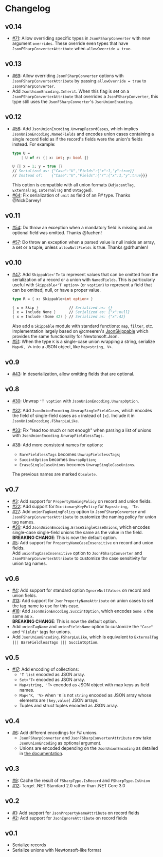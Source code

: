 # Changelog

## v0.14

* [#71](https://github.com/Tarmil/FSharp.SystemTextJson/issues/71): Allow overriding specific types in `JsonFSharpConverter` with new argument `overrides`. These override even types that have `JsonFSharpConverterAttribute` when `allowOverride = true`.

## v0.13

* [#69](https://github.com/Tarmil/FSharp.SystemTextJson/issues/69): Allow overriding `JsonFSharpConverter` options with `JsonFSharpConverterAttribute` by passing `allowOverride = true` to `JsonFSharpConverter`.
* Add `JsonUnionEncoding.Inherit`. When this flag is set on a `JsonFSharpConverterAttribute` that overrides a `JsonFSharpConverter`, this type still uses the `JsonFSharpConverter`'s `JsonUnionEncoding`.

## v0.12

* [#56](https://github.com/Tarmil/FSharp.SystemTextJson/issues/56): Add `JsonUnionEncoding.UnwrapRecordCases`, which implies `JsonUnionEncoding.NamedFields` and encodes union cases containing a single record field as if the record's fields were the union's fields instead. For example:
    ```fsharp
    type U =
        | U of r: {| x: int; y: bool |}

    U {| x = 1; y = true |}
    // Serialized as: {"Case":"U","Fields":{"x":1,"y":true}}
    // Instead of:    {"Case":"U","Fields":{"r":{"x":1,"y":true}}}
    ```
    This option is compatible with all union formats (`AdjacentTag`, `ExternalTag`, `InternalTag` and `Untagged`).
* [#64](https://github.com/Tarmil/FSharp.SystemTextJson/issues/64): Fix serialization of `unit` as field of an F# type. Thanks @NickDarvey!

## v0.11

* [#54](https://github.com/Tarmil/FSharp.SystemTextJson/issues/54): Do throw an exception when a mandatory field is missing and an optional field was omitted. Thanks @fuchen!

* [#57](https://github.com/Tarmil/FSharp.SystemTextJson/issues/57): Do throw an exception when a parsed value is null inside an array, a set or a tuple, unless `allowNullFields` is true. Thanks @drhumlen!

## v0.10

* [#47](https://github.com/Tarmil/FSharp.SystemTextJson/issues/47): Add `Skippable<'T>` to represent values that can be omitted from the serialization of a record or a union with `NamedFields`. This is particularly useful with `Skippable<'T option>` (or `voption`) to represent a field that can be omitted, null, or have a proper value.
    ```fsharp
    type R = { x: Skippable<int option> }

    { x = Skip }              // Serialized as: {}
    { x = Include None }      // Serialized as: {"x":null}
    { x = Include (Some 42) } // Serialized as: {"x":42}
    ```
    Also add a `Skippable` module with standard functions: `map`, `filter`, etc. Implementation largely based on @cmeeren's [JsonSkippable](https://github.com/cmeeren/FSharp.JsonSkippable/blob/master/src/FSharp.JsonSkippable/Skippable.fs) which provides the same functionality for Newtonsoft.Json.
* [#51](https://github.com/Tarmil/FSharp.SystemTextJson/issues/51): When the type `K` is a single-case union wrapping a string, serialize `Map<K, V>` into a JSON object, like `Map<string, V>`.

## v0.9

* [#43](https://github.com/Tarmil/FSharp.SystemTextJson/issues/43): In deserialization, allow omitting fields that are optional.

## v0.8

* [#30](https://github.com/Tarmil/FSharp.SystemTextJson/issues/30): Unwrap `'T voption` with `JsonUnionEncoding.UnwrapOption`.
* [#32](https://github.com/Tarmil/FSharp.SystemTextJson/issues/32): Add `JsonUnionEncoding.UnwrapSingleFieldCases`, which encodes the field of single-field cases as `x` instead of `[x]`. Include it in `JsonUnionEncoding.FSharpLuLike`.
* [#33](https://github.com/Tarmil/FSharp.SystemTextJson/issues/33): Fix "read too much or not enough" when parsing a list of unions with `JsonUnionEncoding.UnwrapFieldlessTags`.
* [#38](https://github.com/Tarmil/FSharp.SystemTextJson/issues/38): Add more consistent names for options:
    * `BareFieldlessTags` becomes `UnwrapFieldlessTags`;
    * `SuccintOption` becomes `UnwrapOption`;
    * `EraseSingleCaseUnions` becomes `UnwrapSingleCaseUnions`.

    The previous names are marked `Obsolete`.

## v0.7

* [#3](https://github.com/tarmil/FSharp.SystemTextJson/issues/3): Add support for `PropertyNamingPolicy` on record and union fields.
* [#22](https://github.com/tarmil/FSharp.SystemTextJson/issues/22): Add support for `DictionaryKeyPolicy` for `Map<string, 'T>`.
* [#27](https://github.com/tarmil/FSharp.SystemTextJson/issues/27): Add `unionTagNamingPolicy` option to `JsonFSharpConverter` and `JsonFSharpConverterAttribute` to customize the naming policy for union tag names.
* [#26](https://github.com/tarmil/FSharp.SystemTextJson/issues/26): Add `JsonUnionEncoding.EraseSingleCaseUnions`, which encodes single-case single-field unions the same as the value in the field.  
    **BREAKING CHANGE**: This is now the default option.
* [#5](https://github.com/tarmil/FSharp.SystemTextJson/issues/5): Add support for `PropertyNameCaseInsensitive` on record and union fields.  
    Add `unionTagCaseInsensitive` option to `JsonFSharpConverter` and `JsonFSharpConverterAttribute` to customize the case sensitivity for union tag names.

## v0.6

* [#4](https://github.com/tarmil/FSharp.SystemTextJson/issues/4): Add support for standard option `IgnoreNullValues` on record and union fields.
* [#13](https://github.com/tarmil/FSharp.SystemTextJson/issues/14): Add support for `JsonPropertyNameAttribute` on union cases to set the tag name to use for this case.
* [#16](https://github.com/tarmil/FSharp.SystemTextJson/issues/16): Add `JsonUnionEncoding.SuccintOption`, which encodes `Some x` the same as `x`.  
    **BREAKING CHANGE**: This is now the default option.
* Add `unionTagName` and `unionFieldsName` option to customize the `"Case"` and `"Fields"` tags for unions.
* Add `JsonUnionEncoding.FSharpLuLike`, which is equivalent to `ExternalTag ||| BareFieldlessTags ||| SuccintOption`.

## v0.5

* [#17](https://github.com/tarmil/FSharp.SystemTextJson/issues/17): Add encoding of collections:
    * `'T list` encoded as JSON array.
    * `Set<'T>` encoded as JSON array.
    * `Map<string, 'T>` encoded as JSON object with map keys as field names.
    * `Map<'K, 'V>` when `'K` is not `string` encoded as JSON array whose elements are `[key,value]` JSON arrays.
    * Tuples and struct tuples encoded as JSON array.

## v0.4

* [#6](https://github.com/tarmil/FSharp.SystemTextJson/issues/6): Add different encodings for F# unions.
    * `JsonFSharpConverter` and `JsonFSharpConverterAttribute` now take `JsonUnionEncoding` as optional argument.
    * Unions are encoded depending on the `JsonUnionEncoding` as detailed in [the documentation](README.md#unions).

## v0.3

* [#9](https://github.com/tarmil/FSharp.SystemTextJson/issues/9): Cache the result of `FSharpType.IsRecord` and `FSharpType.IsUnion`
* [#12](https://github.com/tarmil/FSharp.SystemTextJson/issues/12): Target .NET Standard 2.0 rather than .NET Core 3.0

## v0.2

* [#1](https://github.com/tarmil/FSharp.SystemTextJson/issues/1): Add support for `JsonPropertyNameAttribute` on record fields
* [#2](https://github.com/tarmil/FSharp.SystemTextJson/issues/2): Add support for `JsonIgnoreAttribute` on record fields

## v0.1

* Serialize records
* Serialize unions with Newtonsoft-like format

